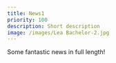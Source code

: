 ```yaml
---
title: News1
priority: 100
description: Short description
image: /images/Lea Bachelor-2.jpg
---
```



Some fantastic news in full length!

